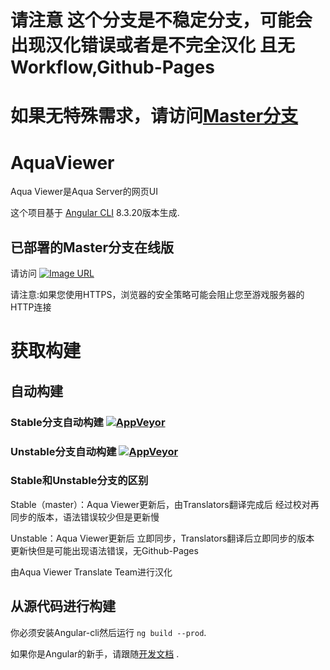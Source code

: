 # 请注意 这个分支是不稳定分支，可能会出现汉化错误或者是不完全汉化 且无Workflow,Github-Pages	
# 如果无特殊需求，请访问[Master分支](https://github.com/Raspberry-Monster/Aqua-Viewer-Unofficial-Chinese-Translate)	

# AquaViewer

Aqua Viewer是Aqua Server的网页UI

这个项目基于 [Angular CLI](https://github.com/angular/angular-cli) 8.3.20版本生成.

## 已部署的Master分支在线版
请访问 [![Image URL](https://aqua.raspberrymonster.top/favicon.ico)](http://aqua.raspberrymonster.top/)

请注意:如果您使用HTTPS，浏览器的安全策略可能会阻止您至游戏服务器的HTTP连接

# 获取构建

## 自动构建

### Stable分支自动构建 [![AppVeyor](https://img.shields.io/appveyor/build/RERASER/Aqua-Viewer-Unofficial-Chinese-Translate?style=flat&logo=appveyor)](https://ci.appveyor.com/project/RERASER/aqua-viewer-unofficial-chinese-translate/build/artifacts)

### Unstable分支自动构建 [![AppVeyor](https://img.shields.io/appveyor/build/RERASER/aqua-viewer-unofficial-chinese-translate-unstable)](https://ci.appveyor.com/project/RERASER/aqua-viewer-unofficial-chinese-translate-unstable/build/artifacts)	

### Stable和Unstable分支的区别
Stable（master）：Aqua Viewer更新后，由Translators翻译完成后 经过校对再同步的版本，语法错误较少但是更新慢

Unstable：Aqua Viewer更新后 立即同步，Translators翻译后立即同步的版本 更新快但是可能出现语法错误，无Github-Pages

由Aqua Viewer Translate Team进行汉化

## 从源代码进行构建
你必须安装Angular-cli然后运行 `ng build --prod`.

如果你是Angular的新手，请跟随[开发文档](https://angular.cn/guide/deployment) .


